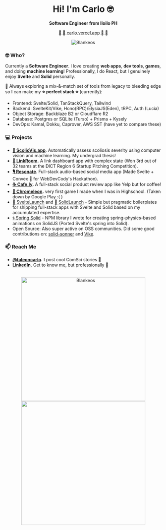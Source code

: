 <h1 align="center">Hi! I'm Carlo 🤓</h1>
<p align="center"><b>Software Engineer from Iloilo PH</b></p>
<p align="center">
  <a href="https://carlo.vercel.app/" target="_blank">🔷 🔹 carlo.vercel.app 🔹 🔷</a> 
</p>
<p align="center"><img src="https://komarev.com/ghpvc/?username=blankeos&label=Profile+Views&color=3b82f6&style=for-the-badge" alt="Blankeos" /></p>

### 🤓 Who?

Currently a **Software Engineer**. I love creating **web apps**, **dev tools**, **games**, and doing **machine learning**! 
Professionally, I do React, but I genuinely enjoy **Svelte** and **Solid** personally.

🔭 Always exploring a mix-&-match set of tools from legacy to bleeding edge so I can make my **⭐️ perfect stack ⭐️** (currently):
- Frontend: Svelte/Solid, TanStackQuery, Tailwind
- Backend: SvelteKit/Vike, Hono(RPC)/ElysiaJS(Eden), tRPC, Auth (Lucia)
- Object Storage: Backblaze B2 or Cloudflare R2
- Database: Postgres or SQLite (Turso) + Prisma + Kysely
- DevOps: Kamal, Dokku, Caprover, AWS SST (have yet to compare these)

### 💻 Projects

- **[🦴 ScolioVis.app](https://scoliovis.app/)**. Automatically assess scoliosis severity using computer vision and machine learning. My undergrad thesis!
- **[📘 LinkRoom](https://linkroom.vercel.app/).** A link dashboard app with complex state (Won 3rd out of 32 teams at the DICT Region 6 Startup Pitching Competition).
- **[🎙️ Resonate](https://resonate-social.vercel.app/)**. Full-stack audio-based social media app (Made Svelte + Convex 🧡 for WebDevCody's Hackathon).
- **[☕ Cafe.ly](https://cafely.vercel.app).** A full-stack social product review app like Yelp but for coffee!
- **[🦎 Chromeleon](https://play.google.com/store/apps/details?id=com.DigikattStudios.Chromeleon&hl=en&gl=US).** very first game I made when I was in Highschool. (Taken down by Google Play :( )
-  [🧡 SvelteLaunch](https://github.com/blankeos/svelte-launch) and [💙 SolidLaunch](github.com/blankeos/solid-launch) - Simple but pragmatic boilerplates for shipping full-stack apps with Svelte and Solid based on my accumulated expertise.
-  [🌀 Spring Solid](https://www.npmjs.com/package/spring-solid) - NPM library I wrote for creating spring-physics-based animations on SolidJS (Ported Svelte's spring into Solid).
-  Open Source: Also super active on OSS communities. Did some good contributions on: [solid-sonner](https://github.com/wobsoriano/solid-sonner/pull/16) and [Vike](https://github.com/vikejs/vike-solid/pull/86).

### 📫 Reach Me

- **[@taleoncarlo](https://instagram.com/taleoncarlo/).** I post cool ComSci stories 🚀
- **[LinkedIn](https://www.linkedin.com/in/carlotaleon/).** Get to know me, but professionally 🧐

<br />
<div align="center">
<a href="https://github.com/anuraghazra/github-readme-stats">
    <img width="400" src="https://github-readme-stats.vercel.app/api?username=blankeos&show_icons=true&theme=dark&count_private=true&include_all_commits=false&border_radius=5&border_color=3B82F6&icon_color=3B82F6&title_color=3B82F6&text_color=ffffff" alt="Blankeos" />
</a>
<a href="https://git.io/streak-stats">
    <img width="400" src="https://streak-stats.demolab.com?user=Blankeos&theme=dark&border_radius=5&ring=3B82F6&currStreakLabel=3B82F6&border=3B82F6&fire=3B82F6" />
</a>
</div>

